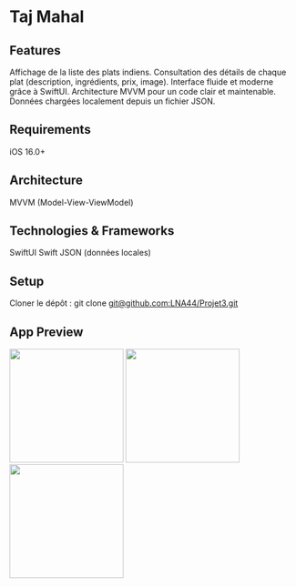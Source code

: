 # Taj Mahal

## Features

Affichage de la liste des plats indiens.
Consultation des détails de chaque plat (description, ingrédients, prix, image).
Interface fluide et moderne grâce à SwiftUI.
Architecture MVVM pour un code clair et maintenable.
Données chargées localement depuis un fichier JSON.

## Requirements

iOS 16.0+

## Architecture

MVVM (Model-View-ViewModel)

## Technologies & Frameworks

SwiftUI
Swift
JSON (données locales)

## Setup

Cloner le dépôt :
git clone [git@github.com:LNA44/Projet3.git](https://github.com/LNA44/Projet3.git)

## App Preview

<img src="https://github.com/user-attachments/assets/bb9608e4-8072-4bfe-91b1-268791639d71" width="200" />

<img src="https://github.com/user-attachments/assets/678c7ac4-4529-430e-9677-ea1c0c3b917f" width="200" />

<img src="https://github.com/user-attachments/assets/e617db83-ed4e-4a33-8eec-c929bbe14210" width="200" />


